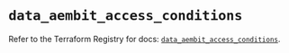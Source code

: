 # `data_aembit_access_conditions`

Refer to the Terraform Registry for docs: [`data_aembit_access_conditions`](https://registry.terraform.io/providers/aembit/aembit/1.25.1/docs/data-sources/access_conditions).
